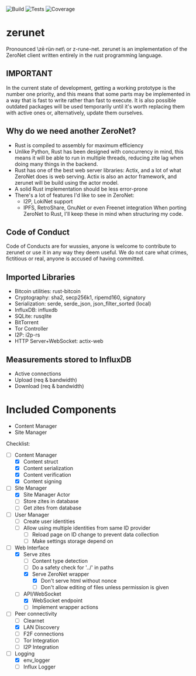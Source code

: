 ![Build](http://localhost:43110/14mVJrvB1XqtC4Aq55BmXyf9yXUN9iWwd8/img/build.svg)
![Tests](http://localhost:43110/14mVJrvB1XqtC4Aq55BmXyf9yXUN9iWwd8/img/tests.svg)
![Coverage](http://localhost:43110/14mVJrvB1XqtC4Aq55BmXyf9yXUN9iWwd8/img/coverage.svg)

# zerunet
Pronounced \\zē·rün·net\\ or z-rune-net.
zerunet is an implementation of the ZeroNet client written entirely in the rust programming language.


## IMPORTANT
In the current state of development, getting a working prototype is the number one priority, and this means that some parts may be implemented in a way that is fast to write rather than fast to execute. It is also possible outdated packages will be used temporarily until it's worth replacing them with active ones or, alternatively, update them ourselves.

## Why do we need another ZeroNet?
- Rust is compiled to assembly for maximum efficiency
- Unlike Python, Rust has been designed with concurrency in mind,
  this means it will be able to run in multiple threads, reducing
  zite lag when doing many things in the backend.
- Rust has one of the best web server libraries: Actix, and a lot
  of what ZeroNet does is web serving. Actix is also an actor
  framework, and zerunet will be build using the actor model.
- A solid Rust implementation should be less error-prone
- There's a lot of features I'd like to see in ZeroNet:
  - I2P, LokiNet support
  - IPFS, RetroShare, GnuNet or even Freenet integration
  When porting ZeroNet to Rust, I'll keep these in mind when structuring my code.

## Code of Conduct
Code of Conducts are for wussies, anyone is welcome to contribute to zerunet or use it in any way they deem useful. We do not care what crimes, fictitious or real, anyone is accused of having committed.

## Imported Libraries
- Bitcoin utilities: rust-bitcoin
- Cryptography: sha2, secp256k1, ripemd160, signatory
- Serialization: serde, serde_json, json_filter_sorted (local)
- InfluxDB: influxdb
- SQLite: rusqlite
- BitTorrent
- Tor Controller
- I2P: i2p-rs
- HTTP Server+WebSocket: actix-web

## Measurements stored to InfluxDB
- Active connections
- Upload (req & bandwidth)
- Download (req & bandwidth)

# Included Components
- Content Manager
- Site Manager

Checklist:
- [ ] Content Manager
  - [x] Content struct
  - [x] Content serialization
  - [x] Content verification
  - [x] Content signing
- [ ] Site Manager
  - [x] Site Manager Actor
  - [ ] Store zites in database
  - [ ] Get zites from database
- [ ] User Manager
  - [ ] Create user identities
  - [ ] Allow using multiple identities from same ID provider
    - [ ] Reload page on ID change to prevent data collection
    - [ ] Make settings storage depend on
- [ ] Web Interface
  - [x] Serve zites
    - [ ] Content type detection
    - [ ] Do a safety check for '../' in paths
    - [x] Serve ZeroNet wrapper
      - [x] Don't serve html without nonce
      - [ ] Don't allow editing of files unless permission is given
  - [ ] API/WebSocket
    - [x] WebSocket endpoint
    - [ ] Implement wrapper actions
- [ ] Peer connectivity
  - [ ] Clearnet
  - [x] LAN Discovery
  - [ ] F2F connections
  - [ ] Tor Integration
  - [ ] I2P Integration
- [ ] Logging
  - [x] env_logger
  - [ ] Influx Logger
